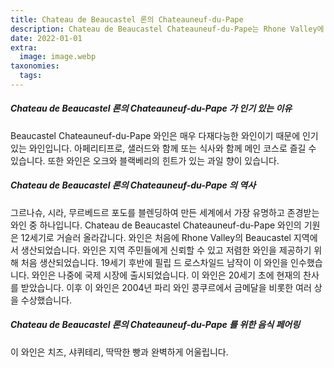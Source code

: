 ```yaml
---
title: Chateau de Beaucastel 론의 Chateauneuf-du-Pape
description: Chateau de Beaucastel Chateauneuf-du-Pape는 Rhone Valley에 위치한 프랑스 와인 생산자입니다. 이 부동산은 수세기 동안 Beaucastel 가족에 속해 있었으며 세계에서 가장 유명하고 존경받는 와인 중 하나입니다.
date: 2022-01-01
extra:
  image: image.webp
taxonomies:
  tags:
---
```


##### Chateau de Beaucastel 론의 Chateauneuf-du-Pape 가 인기 있는 이유

Beaucastel Chateauneuf-du-Pape 와인은 매우 다재다능한 와인이기 때문에 인기있는 와인입니다. 아페리티프로, 샐러드와 함께 또는 식사와 함께 메인 코스로 즐길 수 있습니다. 또한 와인은 오크와 블랙베리의 힌트가 있는 과일 향이 있습니다.

##### Chateau de Beaucastel 론의 Chateauneuf-du-Pape 의 역사

그르나슈, 시라, 무르베드르 포도를 블렌딩하여 만든 세계에서 가장 유명하고 존경받는 와인 중 하나입니다. Chateau de Beaucastel Chateauneuf-du-Pape 와인의 기원은 12세기로 거슬러 올라갑니다. 와인은 처음에 Rhone Valley의 Beaucastel 지역에서 생산되었습니다. 와인은 지역 주민들에게 신뢰할 수 있고 저렴한 와인을 제공하기 위해 처음 생산되었습니다. 19세기 후반에 필립 드 로스차일드 남작이 이 와인을 인수했습니다. 와인은 나중에 국제 시장에 출시되었습니다. 이 와인은 20세기 초에 현재의 찬사를 받았습니다. 이후 이 와인은 2004년 파리 와인 콩쿠르에서 금메달을 비롯한 여러 상을 수상했습니다.

##### Chateau de Beaucastel 론의 Chateauneuf-du-Pape 를 위한 음식 페어링

이 와인은 치즈, 샤퀴테리, 딱딱한 빵과 완벽하게 어울립니다.
